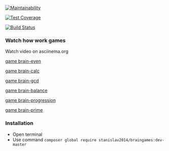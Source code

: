 [![Maintainability](https://api.codeclimate.com/v1/badges/1db84019161675dd1aaf/maintainability)](https://codeclimate.com/github/Stanislav2014/project-lvl1-s360/maintainability)

[![Test Coverage](https://api.codeclimate.com/v1/badges/1db84019161675dd1aaf/test_coverage)](https://codeclimate.com/github/Stanislav2014/project-lvl1-s360/test_coverage)

[![Build Status](https://travis-ci.org/Stanislav2014/project-lvl1-s360.svg?branch=master)](https://travis-ci.org/Stanislav2014/project-lvl1-s360)


### Watch how work games 

Watch video on asciinema.org 

[game brain-even](https://asciinema.org/a/0YhYXABPnpgkfC9D3JzQ8vNsc)

[game brain-calc](https://asciinema.org/a/nGBkeXTTMP1MItxEAGxm1pDFK)

[game brain-gcd](https://asciinema.org/a/ZSXlDfRSaQsTOYTk2PwwTqfTe)

[game brain-balance](https://asciinema.org/a/I0klNM4r1bYtBGt3Ky3ZJ17Za)

[game brain-progression](https://asciinema.org/a/rbWirjpnNh8suY9N3k3uZ1W2P)

[game brain-prime](https://asciinema.org/a/iO8BjkRbSNVy7ouqk2xZp6n1b)


### Installation

* Open terminal
* Use command `composer global require stanislav2014/braingames:dev-master
`

